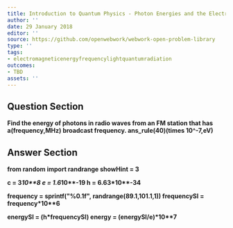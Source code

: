 ```yaml
---
title: Introduction to Quantum Physics - Photon Energies and the Electromagnetic Spectrum
author: ''
date: 29 January 2018
editor: ''
source: https://github.com/openwebwork/webwork-open-problem-library
type: ''
tags:
- electromagneticenergyfrequencylightquantumradiation
outcomes:
- TBD
assets: ''
---
```


## Question Section 

<b>
Find the energy of photons in radio waves from an FM station that has a(frequency,MHz) broadcast frequency.
ans_rule(40)(times 10^-7,eV)


## Answer Section

from random import randrange
showHint = 3

c = 3*10**8
e = 1.6*10**-19
h = 6.63*10**-34

frequency = sprintf("%0.1f", randrange(89.1,101.1,1))
frequencySI = frequency*10**6

energySI = (h*frequencySI)
energy = (energySI/e)*10**7